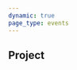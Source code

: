 ```yaml
---
dynamic: true
page_type: events
---
```


<script setup>
import { useData } from 'vitepress'
const { params, frontmatter: f } = useData()
</script>

<EventDetails v-bind="f" />

<!-- @content -->

<EventAnnouncement v-bind="f" />

<youtube-embed v-if="f.youtube_video" :video="f.youtube_video"></youtube-embed>

<youtube-embed v-if="f.live_stream" :video="f.live_stream"></youtube-embed>

<EventSchedule :schedule="f?.schedule" />

<EventMedia class="mt-4" :media="f.media" />

## Project

<ProjectCard class="m-4 max-w-55ch" v-bind="f?.project" />

<!-- <pre class="text-xs">{{ frontmatter }}</pre> -->
